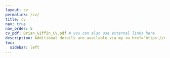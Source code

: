 ```yaml
---
layout: cv
permalink: /cv/
title: cv
nav: true
nav_order: 5
cv_pdf: Brian_Giffin_CV.pdf # you can also use external links here
description: Additional details are available via my <a href='https://experts.okstate.edu/brian.giffin/about'>OSU Experts Directory</a> page.
toc:
  sidebar: left
---
```

